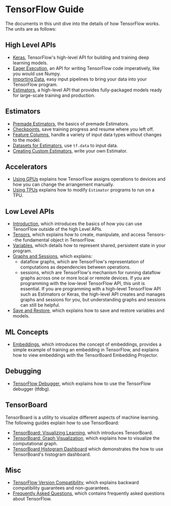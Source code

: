 # TensorFlow Guide

The documents in this unit dive into the details of how TensorFlow works. The units are as follows:

## High Level APIs

  * [Keras](../guide/keras.md), TensorFlow's high-level API for building and training deep learning models.
  * [Eager Execution](../guide/eager.md), an API for writing TensorFlow code imperatively, like you would use Numpy.
  * [Importing Data](../guide/datasets.md), easy input pipelines to bring your data into your TensorFlow program.
  * [Estimators](../guide/estimators.md), a high-level API that provides fully-packaged models ready for large-scale training and production.

## Estimators

* [Premade Estimators](../guide/premade_estimators.md), the basics of premade Estimators.
* [Checkpoints](../guide/checkpoints.md), save training progress and resume where you left off.
* [Feature Columns](../guide/feature_columns.md), handle a variety of input data types without changes to the model.
* [Datasets for Estimators](../guide/datasets_for_estimators.md), use `tf.data` to input data.
* [Creating Custom Estimators](../guide/custom_estimators.md), write your own Estimator.

## Accelerators

  * [Using GPUs](../guide/using_gpu.md) explains how TensorFlow assigns operations to devices and how you can change the arrangement manually.
  * [Using TPUs](../guide/using_tpu.md) explains how to modify `Estimator` programs to run on a TPU.

## Low Level APIs

  * [Introduction](../guide/low_level_intro.md), which introduces the basics of how you can use TensorFlow outside of the high Level APIs.
  * [Tensors](../guide/tensors.md), which explains how to create, manipulate, and access Tensors--the fundamental object in TensorFlow.
  * [Variables](../guide/variables.md), which details how to represent shared, persistent state in your program.
  * [Graphs and Sessions](../guide/graphs.md), which explains:
      * dataflow graphs, which are TensorFlow's representation of computations as dependencies between operations.
      * sessions, which are TensorFlow's mechanism for running dataflow graphs across one or more local or remote devices.
    If you are programming with the low-level TensorFlow API, this unit is essential. If you are programming with a high-level TensorFlow API such as Estimators or Keras, the high-level API creates and manages graphs and sessions for you, but understanding graphs and sessions can still be helpful.
  * [Save and Restore](../guide/saved_model.md), which explains how to save and restore variables and models.

## ML Concepts

  * [Embeddings](../guide/embedding.md), which introduces the concept of embeddings, provides a simple example of training an embedding in TensorFlow, and explains how to view embeddings with the TensorBoard Embedding Projector.

## Debugging

  * [TensorFlow Debugger](../guide/debugger.md), which explains how to use the TensorFlow debugger (tfdbg).

## TensorBoard

TensorBoard is a utility to visualize different aspects of machine learning. The following guides explain how to use TensorBoard:

  * [TensorBoard: Visualizing Learning](../guide/summaries_and_tensorboard.md), which introduces TensorBoard.
  * [TensorBoard: Graph Visualization](../guide/graph_viz.md), which explains how to visualize the computational graph.
  * [TensorBoard Histogram Dashboard](../guide/tensorboard_histograms.md) which demonstrates the how to use TensorBoard's histogram dashboard.

## Misc

  * [TensorFlow Version Compatibility](../guide/version_compat.md), which explains backward compatibility guarantees and non-guarantees.
  * [Frequently Asked Questions](../guide/faq.md), which contains frequently asked questions about TensorFlow.
